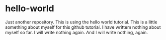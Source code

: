 # hello-world
Just another repository.  This is using the hello world tutorial.
This is a little something about myself for this github tutorial.
I have writtem nothing about myself so far.
I will write nothing again.  And I will write nothing, again.
